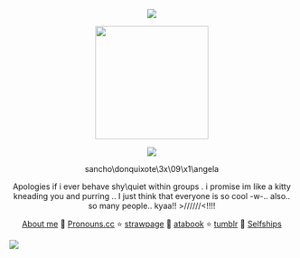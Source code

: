 <p align=center>
 <img src=https://64.media.tumblr.com/defa4e9b55199a7041b2c1d965fab97c/e450ce264d708279-29/s1280x1920/0558b7d42c6a8090eed16903c9415663d8154003.pnj>
</p>
<p align=center>
<img src= https://github.com/user-attachments/assets/64e60a51-c29e-4004-81a7-c85296e2d707 width=200>
</p>
<p align=center>
 <img src=https://github.com/user-attachments/assets/248d3a5a-3c22-4c75-b35a-665ef2feccad>
</p>
<div align=center>
sancho\donquixote\3x\09\x1\angela

  Apologies if i ever behave shy\quiet within groups . i promise im like a kitty kneading you and purring .. I just think that everyone is so cool -w-.. also.. so many people.. kyaa!! >//////<!!!!

   [About me](https://stellular.net/LCB34) 🧪
   [Pronouns.cc](https://pronouns.cc/@3x09x1) ⭐
    [strawpage](https://lcb34.straw.page/) 🧪
    [atabook](https://lcb34.atabook.org/) ⭐
    [tumblr](https://3x09x1.tumblr.com/?source=share) 🧪
    [Selfships](https://docs.google.com/spreadsheets/d/1-EU5Tw7m-dFdLTFfKA0BA86avOmRTfVgRsw-BfhHVnk/edit?usp=drivesdk)
</div>

<img src=https://github.com/user-attachments/assets/ad705d59-d3f0-4d5d-aa96-7ac40651e9d2>
